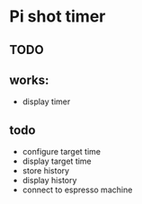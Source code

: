 # Pi shot timer

## TODO


## works: 
- display timer


## todo
- configure target time
- display target time
- store history
- display history
- connect to espresso machine